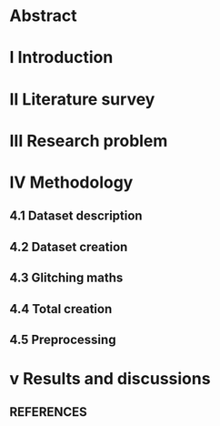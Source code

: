#  Abstract

#  I Introduction

# II Literature survey

# III Research problem

# IV Methodology

  ## 4.1 Dataset description
  ## 4.2 Dataset creation
  ## 4.3 Glitching maths
  ## 4.4 Total creation
  ## 4.5 Preprocessing

# v Results and discussions


## REFERENCES
